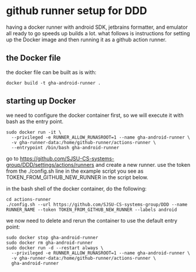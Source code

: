 # github runner setup for DDD

having a docker runner with android SDK, jetbrains formatter, and emulator all ready to go speeds up builds a lot.
what follows is instructions for setting up the Docker image and then running it as a github action runner.

## the Docker file

the docker file can be built as is with:

```
docker build -t gha-android-runner .
```

## starting up Docker

we need to configure the docker container first, so we will execute it with bash as the entry point.

```
sudo docker run -it \
  --privileged -e RUNNER_ALLOW_RUNASROOT=1 --name gha-android-runner \
  -v gha-runner-data:/home/github-runner/actions-runner \
  --entrypoint /bin/bash gha-android-runner
```

go to https://github.com/SJSU-CS-systems-group/DDD/settings/actions/runners and create a new runner.
use the token from the ./config.sh line in the example script you see as TOKEN_FROM_GITHUB_NEW_RUNNER in the script below.

in the bash shell of the docker container, do the following:

```
cd actions-runner
./config.sh --url https://github.com/SJSU-CS-systems-group/DDD --name RUNNER_NAME --token TOKEN_FROM_GITHUB_NEW_RUNNER --labels android
```

we now need to delete and rerun the container to use the default entry point:


```
sudo docker stop gha-android-runner
sudo docker rm gha-android-runner
sudo docker run -d --restart always \
  --privileged -e RUNNER_ALLOW_RUNASROOT=1 --name gha-android-runner \
  -v gha-runner-data:/home/github-runner/actions-runner \
  gha-android-runner
```

